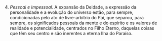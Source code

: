 4. *Pessoal e Impessoal*. A expansão da Deidade, a expressão da personalidade e a evolução do universo estão, para sempre, condicionadas pelo ato de livre-arbítrio do Pai, que separou, para sempre,  os significados  pessoais da mente e do espírito e os valores de realidade e potencialidade, centrados no Filho Eterno, daquelas coisas que têm seu centro e são inerentes a eterna Ilha do Paraíso.